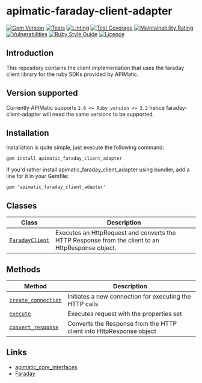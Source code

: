 # apimatic-faraday-client-adapter

[![Gem Version](https://badge.fury.io/rb/apimatic_faraday_client_adapter.svg)](https://badge.fury.io/rb/apimatic_faraday_client_adapter)
[![Tests][test-badge]][test-url]
[![Linting][lint-badge]][lint-url]
[![Test Coverage][coverage-badge]][coverage-url]
[![Maintainability Rating][maintainability-badge]][maintainability-url]
[![Vulnerabilities][vulnerabilities-badge]][vulnerabilities-url]
[![Ruby Style Guide](https://img.shields.io/badge/code_style-rubocop-brightgreen.svg)](https://github.com/rubocop/rubocop)
[![Licence][license-badge]][license-url]

## Introduction
This repository contains the client implementation that uses the faraday client library for the ruby SDKs provided by APIMatic.

## Version supported
Currently APIMatic supports  `2.6 <= Ruby version <= 3.2`  hence faraday-client-adapter will need the same versions to be supported.

## Installation
Installation is quite simple, just execute the following command:
```
gem install apimatic_faraday_client_adapter
```

If you'd rather install apimatic_faraday_client_adapter using bundler, add a line for it in your Gemfile:
```
gem 'apimatic_faraday_client_adapter'
```

## Classes
| Class                                                                                | Description                                                                                        |
|--------------------------------------------------------------------------------------|----------------------------------------------------------------------------------------------------|
| [`FaradayClient`](lib/apimatic-faraday-client-adapter/faraday_client.rb)             | Executes an HttpRequest and converts the HTTP Response from the client to an HttpResponse object.  |


## Methods
| Method                                                                         | Description                                   |
|--------------------------------------------------------------------------------|-----------------------------------------------|
| [`create_connection`](lib/apimatic-faraday-client-adapter/faraday_client.rb)   | Initiates a new connection for executing the HTTP calls            |
| [`execute`](lib/apimatic-faraday-client-adapter/faraday_client.rb)             | Executes request with the properties set                           |
| [`convert_response`](lib/apimatic-faraday-client-adapter/faraday_client.rb)    | Converts the Response from the HTTP client into HttpResponse object|

## Links

* [apimatic_core_interfaces](https://rubygems.org/gems/apimatic_core_interfaces)
* [Faraday](https://rubygems.org/gems/faraday)

[test-badge]: https://github.com/apimatic/faraday-client-adapter/actions/workflows/test-runner.yml/badge.svg
[test-url]: https://github.com/apimatic/faraday-client-adapter/actions/workflows/test-runner.yml
[lint-badge]: https://github.com/apimatic/faraday-client-adapter/actions/workflows/lint-runner.yml/badge.svg
[lint-url]: https://github.com/apimatic/faraday-client-adapter/actions/workflows/lint-runner.yml
[coverage-badge]: https://sonarcloud.io/api/project_badges/measure?project=apimatic_faraday-client-adapter&metric=coverage
[coverage-url]: https://sonarcloud.io/summary/new_code?id=apimatic_faraday-client-adapter
[maintainability-badge]: https://sonarcloud.io/api/project_badges/measure?project=apimatic_faraday-client-adapter&metric=sqale_rating
[maintainability-url]: https://sonarcloud.io/summary/new_code?id=apimatic_faraday-client-adapter
[vulnerabilities-badge]: https://sonarcloud.io/api/project_badges/measure?project=apimatic_faraday-client-adapter&metric=vulnerabilities
[vulnerabilities-url]: https://sonarcloud.io/summary/new_code?id=apimatic_faraday-client-adapter
[license-badge]: https://img.shields.io/badge/licence-MIT-blue
[license-url]: LICENSE
